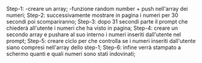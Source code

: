 <!-- Descrizione:
Visualizzare in pagina 5 numeri casuali. Da lì parte un timer di 30 secondi.
Dopo 30 secondi i numeri scompaiono e l’utente deve inserire, uno alla volta, i numeri che ha visto precedentemente, tramite il prompt().
Dopo che sono stati inseriti i 5 numeri, il software dice quanti e quali dei numeri da indovinare sono stati individuati. -->

Step-1: -creare un array;
        -funzione random number + push nell'array dei numeri;
Step-2: successivamente mostrare in pagina i numeri per 30 secondi poi scompariranno;
Step-3: dopo 31 secondi parte il prompt che chiederà all'utente i numeri che ha visto in pagina;
Step-4: creare un secondo array e pushare al suo interno i numeri inseriti dall'utente nel prompt;
Step-5: creare ciclo per che controlla se i numeri inseriti dall'utente siano compresi nell'array dello step-1;
Step-6: infine verrà stampato a schermo quanti e quali numeri sono stati indovinati;
